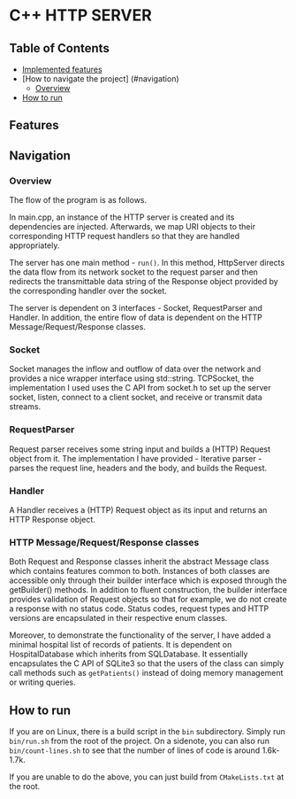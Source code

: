 # C++ HTTP SERVER

## Table of Contents
- [Implemented features](#features)
- [How to navigate the project] (#navigation)
  + [Overview](#overview)
- [How to run](#how-to-run)
## Features


## Navigation
### Overview
The flow of the program is as follows.

In main.cpp, an instance of the HTTP server is created and its dependencies are injected. Afterwards, we map URI objects to their corresponding HTTP request handlers so that they are handled appropriately.

The server has one main method - `run()`.
In this method, HttpServer directs the data flow from its network socket to the request parser and then redirects the transmittable data string of the Response object provided by the corresponding handler over the socket.

The server is dependent on 3 interfaces - Socket, RequestParser and Handler.
In addition, the entire flow of data is dependent on the HTTP Message/Request/Response classes.

### Socket
Socket manages the inflow and outflow of data over the network and provides a nice wrapper interface using std::string. TCPSocket, the implementation I used uses the C API from socket.h to set up the server socket, listen, connect to a client socket, and receive or transmit data streams.

### RequestParser
Request parser receives some string input and builds a (HTTP) Request object from it. The implementation I have provided - Iterative parser - parses the request line, headers and the body, and builds the Request.


### Handler
A Handler receives a (HTTP) Request object as its input and returns an HTTP Response object.

### HTTP Message/Request/Response classes
Both Request and Response classes inherit the abstract Message class which contains features common to both. Instances of both classes are accessible only through their builder interface which is exposed through the getBuilder() methods. In addition to fluent construction, the builder interface provides validation of Request objects so that for example, we do not create a response with no status code.
Status codes, request types and HTTP versions are encapsulated in their respective enum classes.

Moreover, to demonstrate the functionality of the server, I have added a minimal hospital list of records of patients. It is dependent on HospitalDatabase which inherits from SQLDatabase. It essentially encapsulates the C API of SQLite3 so that the users of the class can simply call methods such as `getPatients()` instead of doing memory management or writing queries.


## How to run

If you are on Linux, there is a build script in the `bin` subdirectory.
Simply run `bin/run.sh` from the root of the project.
On a sidenote, you can also run `bin/count-lines.sh` to see that the number of lines of code is around 1.6k-1.7k.

If you are unable to do the above, you can just build from `CMakeLists.txt` at the root.
